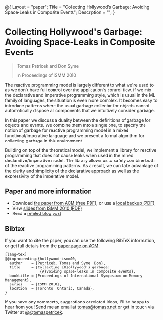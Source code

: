 ﻿@{ 
  Layout = "paper";
  Title = "Collecting Hollywood's Garbage: Avoiding Space-Leaks in Composite Events";
  Description = "";
}

# Collecting Hollywood's Garbage: Avoiding Space-Leaks in Composite Events

> Tomas Petricek and Don Syme
>
> In Proceedings of ISMM 2010

The reactive programming model is largely different to what we're used to as we don't 
have full control over the application's control flow. If we mix the declarative and 
imperative programming style, which is usual in the ML family of languages, the situation 
is even more complex. It becomes easy to introduce patterns where the usual garbage collector 
for objects cannot automatically dispose all components that we intuitively consider garbage.

In this paper we discuss a duality between the definitions of garbage for objects and events. 
We combine them into a single one, to specify the notion of garbage for reactive programming 
model in a mixed functional/imperative language and we present a formal algorithm for collecting 
garbage in this environment.

Building on top of the theoretical model, we implement a library for reactive programming that 
does not cause leaks when used in the mixed declarative/imperative model. The library allows us 
to safely combine both of the reactive programming patterns. As a result, we can take advantage 
of the clarity and simplicity of the declarative approach as well as the expressivity of the 
imperative model.

## Paper and more information

 - Download [the paper from ACM (free PDF)](http://dl.acm.org/authorize?357245), or use a [local backup (PDF)](hollywood.pdf)
 - View [slides from ISMM 2010 (PDF)](ismm-talk.pdf)
 - Read a [related blog post](http://tomasp.net/blog/event-object-duality.aspx)

## <a id="cite">Bibtex</a>
If you want to cite the paper, you can use the following BibTeX information, or
get full details from the [paper page on ACM](http://dl.acm.org/citation.cfm?id=1806651.1806662&coll=DL&dl=GUIDE&CFID=375487526&CFTOKEN=86636259).

    [lang=tex]
    @@inproceedings{hollywood-ismm10,
      author    = {Petricek, Tomas and Syme, Don},
      title     = {Collecting {H}ollywood's garbage: 
                    {A}voiding space-leaks in composite events},
      booktitle = {Proceedings of International Symposium on Memory Management},
      series    = {ISMM 2010},
      location  = {Toronto, Ontario, Canada},
    }

If you have any comments, suggestions or related ideas, I'll be happy to 
hear from you! Send me an email at [tomas@tomasp.net](mailto:tomas@tomasp.net)
or get in touch via Twitter at [@@tomaspetricek](http://twitter.com/tomaspetricek).
